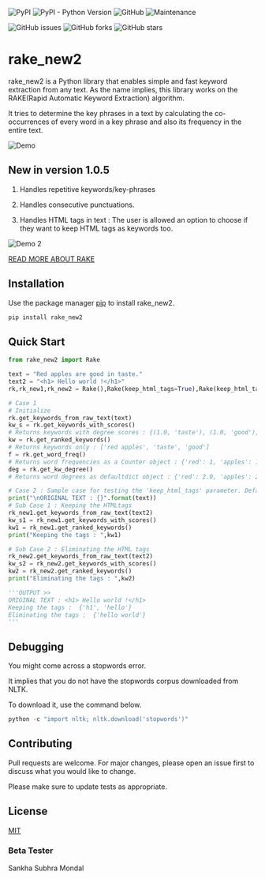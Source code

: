![PyPI](https://img.shields.io/pypi/v/rake_new2) ![PyPI - Python Version](https://img.shields.io/pypi/pyversions/rake_new2) ![GitHub](https://img.shields.io/github/license/BALaka-18/rake_new2) ![Maintenance](https://img.shields.io/maintenance/yes/2020)

![GitHub issues](https://img.shields.io/github/issues/BALaka-18/rake_new2) ![GitHub forks](https://img.shields.io/github/forks/BALaka-18/rake_new2?style=social) ![GitHub stars](https://img.shields.io/github/stars/BALaka-18/rake_new2?style=social)

# rake_new2

rake_new2 is a Python library that enables simple and fast keyword extraction from any text. As the name implies, this library works on the RAKE(Rapid Automatic Keyword Extraction) algorithm. 

It tries to determine the key phrases in a text by calculating the co-occurrences of every word in a key phrase and also its frequency in the entire text.

![Demo](https://user-images.githubusercontent.com/49288068/88929310-97fc2400-d297-11ea-811a-79d986cdfee4.png)

## New in version 1.0.5

1. Handles repetitive keywords/key-phrases

2. Handles consecutive punctuations.

3. Handles HTML tags in text : The user is allowed an option to choose if they want to keep HTML tags as keywords too.

![Demo 2](https://user-images.githubusercontent.com/49288068/89038453-00add400-d35e-11ea-8da5-62c53e1e3990.png)

[READ MORE ABOUT RAKE](https://monkeylearn.com/keyword-extraction/)

## Installation

Use the package manager [pip](https://pip.pypa.io/en/stable/) to install rake_new2.

```bash
pip install rake_new2
```

## Quick Start

```python
from rake_new2 import Rake

text = "Red apples are good in taste."
text2 = "<h1> Hello world !</h1>"
rk,rk_new1,rk_new2 = Rake(),Rake(keep_html_tags=True),Rake(keep_html_tags=False)

# Case 1
# Initialize
rk.get_keywords_from_raw_text(text)
kw_s = rk.get_keywords_with_scores()  
# Returns keywords with degree scores : {(1.0, 'taste'), (1.0, 'good'), (4.0, 'red apples')}
kw = rk.get_ranked_keywords() 
# Returns keywords only : ['red apples', 'taste', 'good']
f = rk.get_word_freq()
# Returns word frequencies as a Counter object : {'red': 1, 'apples': 1, 'good': 1, 'taste': 1}
deg = rk.get_kw_degree()
# Returns word degrees as defaultdict object : {'red': 2.0, 'apples': 2.0, 'good': 1.0, 'taste': 1.0}

# Case 2 : Sample case for testing the 'keep_html_tags' parameter. Default = False
print("\nORIGINAL TEXT : {}".format(text))
# Sub Case 1 : Keeping the HTMLtags
rk_new1.get_keywords_from_raw_text(text2)
kw_s1 = rk_new1.get_keywords_with_scores()
kw1 = rk_new1.get_ranked_keywords()
print("Keeping the tags : ",kw1)

# Sub Case 2 : Eliminating the HTML tags
rk_new2.get_keywords_from_raw_text(text2)
kw_s2 = rk_new2.get_keywords_with_scores()
kw2 = rk_new2.get_ranked_keywords()
print("Eliminating the tags : ",kw2)

'''OUTPUT >>
ORIGINAL TEXT : <h1> Hello world !</h1>
Keeping the tags :  {'h1', 'hello'}
Eliminating the tags :  {'hello world'} 
'''
```


## Debugging
You might come across a stopwords error.

It implies that you do not have the stopwords corpus downloaded from NLTK. 

To download it, use the command below.

```python
python -c "import nltk; nltk.download('stopwords')"
```

## Contributing
Pull requests are welcome. For major changes, please open an issue first to discuss what you would like to change.

Please make sure to update tests as appropriate.

## License
[MIT](https://choosealicense.com/licenses/mit/)


### Beta Tester

Sankha Subhra Mondal
